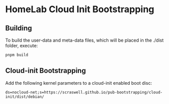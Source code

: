 # HomeLab Cloud Init Bootstrapping
## Building
To build the user-data and meta-data files, which will be placed in the ./dist
folder, execute:
```sh
pnpm build
```

## Cloud-init Bootstrapping
Add the following kernel parameters to a cloud-init enabled boot disc:
```
ds=nocloud-net;s=https://scraswell.github.io/pub-bootstrapping/cloud-init/dist/debian/
```